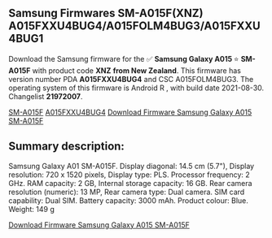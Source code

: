 <h2>Samsung Firmwares SM-A015F(XNZ) A015FXXU4BUG4/A015FOLM4BUG3/A015FXXU4BUG1</h2>
Download the Samsung firmware for the ✅ <strong>Samsung Galaxy A015 </strong> ⭐ <strong>SM-A015F</strong> with product code <strong>XNZ</strong> <strong> from New Zealand</strong>. This firmware has version number PDA <strong>A015FXXU4BUG4</strong> and CSC A015FOLM4BUG3. The operating system of this firmware is Android R , with build date 2021-08-30. Changelist <strong>21972007</strong>.


[SM-A015F](https://samfirm.shop/samsung/model/SM-A015F)
[A015FXXU4BUG4](https://samfirm.shop/samsung/pda/A015FXXU4BUG4)
[Download Firmware Samsung Galaxy A015 SM-A015F](https://samfirm.shop/samsung/firmware/452516)
<h2>Summary description:</h2>
<p>Samsung Galaxy A01 SM-A015F. Display diagonal: 14.5 cm (5.7"), Display resolution: 720 x 1520 pixels, Display type: PLS. Processor frequency: 2 GHz. RAM capacity: 2 GB, Internal storage capacity: 16 GB. Rear camera resolution (numeric): 13 MP, Rear camera type: Dual camera. SIM card capability: Dual SIM. Battery capacity: 3000 mAh. Product colour: Blue. Weight: 149 g</p>


[Download Firmware Samsung Galaxy A015 SM-A015F](https://samfirm.shop/samsung/firmware/452516)
